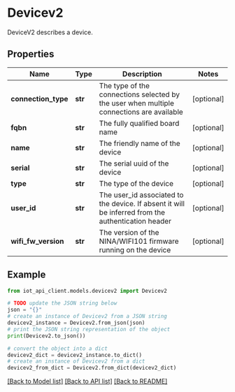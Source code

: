 # Devicev2

DeviceV2 describes a device.

## Properties

Name | Type | Description | Notes
------------ | ------------- | ------------- | -------------
**connection_type** | **str** | The type of the connections selected by the user when multiple connections are available | [optional] 
**fqbn** | **str** | The fully qualified board name | [optional] 
**name** | **str** | The friendly name of the device | [optional] 
**serial** | **str** | The serial uuid of the device | [optional] 
**type** | **str** | The type of the device | [optional] 
**user_id** | **str** | The user_id associated to the device. If absent it will be inferred from the authentication header | [optional] 
**wifi_fw_version** | **str** | The version of the NINA/WIFI101 firmware running on the device | [optional] 

## Example

```python
from iot_api_client.models.devicev2 import Devicev2

# TODO update the JSON string below
json = "{}"
# create an instance of Devicev2 from a JSON string
devicev2_instance = Devicev2.from_json(json)
# print the JSON string representation of the object
print(Devicev2.to_json())

# convert the object into a dict
devicev2_dict = devicev2_instance.to_dict()
# create an instance of Devicev2 from a dict
devicev2_from_dict = Devicev2.from_dict(devicev2_dict)
```
[[Back to Model list]](../README.md#documentation-for-models) [[Back to API list]](../README.md#documentation-for-api-endpoints) [[Back to README]](../README.md)


